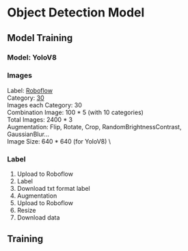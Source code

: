 # Object Detection Model

## Model Training

### Model: YoloV8

### Images
Label: [Roboflow](https://app.roboflow.com/erioe) \
Category: [30](./CategoriesLIst.md) \
Images each Category: 30 \
Combination Image: 100 * 5 (with 10 categories) \
Total Images: 2400 * 3\
Augmentation: Flip, Rotate, Crop, RandomBrightnessContrast, GaussianBlur... \
Image Size: 640 * 640 (for YoloV8) \

### Label
1. Upload to Roboflow 
2. Label 
3. Download txt format label 
4. Augmentation 
5. Upload to Roboflow 
6. Resize 
7. Download data

## Training
